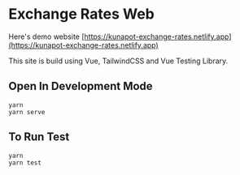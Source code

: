 # Exchange Rates Web

Here's demo website [https://kunapot-exchange-rates.netlify.app](https://kunapot-exchange-rates.netlify.app)

This site is build using Vue, TailwindCSS and Vue Testing Library.

## Open In Development Mode

```
yarn
yarn serve
```

## To Run Test

```
yarn
yarn test
```
